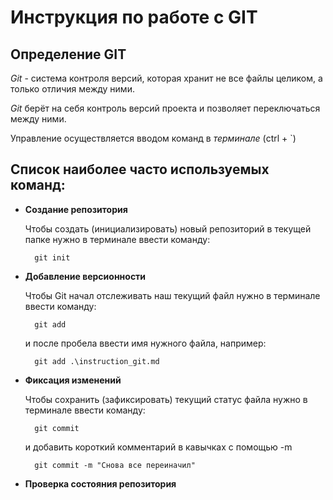 # Инструкция по работе с GIT

## Определение GIT

*Git* - система контроля версий, которая хранит не все файлы целиком, а только отличия между ними.

*Git* берёт на себя контроль версий проекта и позволяет переключаться между ними. 

Управление осуществляется вводом команд в *терминале* (ctrl + `)

## Список наиболее часто используемых команд: 

* **Создание репозитория**

    Чтобы создать (инициализировать) новый репозиторий в текущей папке нужно в терминале ввести команду:

        git init

* **Добавление версионности**
    
    Чтобы Git начал отслеживать наш текущий файл нужно в терминале ввести команду:

        git add
    и после пробела ввести имя нужного файла, например:

        git add .\instruction_git.md

* **Фиксация изменений**

    Чтобы сохранить (зафиксировать) текущий статус файла нужно в терминале ввести команду:

        git commit

    и добавить короткий комментарий в кавычках с помощью -m

        git commit -m "Снова все переиначил"

* **Проверка состояния репозитория**



       
